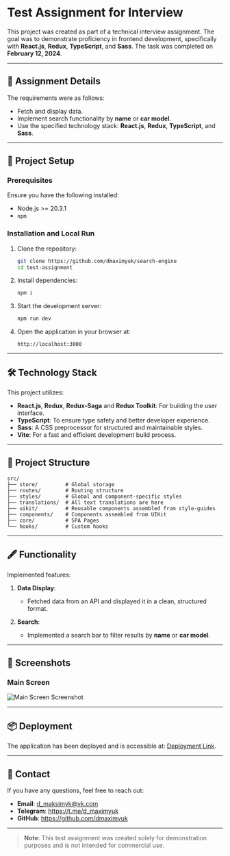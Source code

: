 # Test Assignment for Interview

This project was created as part of a technical interview assignment. The goal was to demonstrate proficiency in frontend development, specifically with **React.js**, **Redux**, **TypeScript**, and **Sass**. The task was completed on **February 12, 2024**.

---

## 📄 Assignment Details

The requirements were as follows:

- Fetch and display data.
- Implement search functionality by **name** or **car model**.
- Use the specified technology stack: **React.js**, **Redux**, **TypeScript**, and **Sass**.

---

## 🚀 Project Setup

### Prerequisites

Ensure you have the following installed:

- Node.js >= 20.3.1
- `npm`

### Installation and Local Run

1. Clone the repository:

   ```bash
   git clone https://github.com/dmaximyuk/search-engine
   cd test-assignment
   ```

2. Install dependencies:

   ```bash
   npm i
   ```

3. Start the development server:

   ```bash
   npm run dev
   ```

4. Open the application in your browser at:
   ```
   http://localhost:3000
   ```

---

## 🛠️ Technology Stack

This project utilizes:

- **React.js**, **Redux**, **Redux-Saga** and **Redux Toolkit**: For building the user interface.
- **TypeScript**: To ensure type safety and better developer experience.
- **Sass**: A CSS preprocessor for structured and maintainable styles.
- **Vite**: For a fast and efficient development build process.

---

## 📂 Project Structure

```plaintext
src/
├── store/         # Global storage
├── routes/        # Routing structure
├── styles/        # Global and component-specific styles
├── translations/  # All text translations are here
├── uikit/         # Reusable components assembled from style-guides
├── components/    # Components assembled from UIKit
├── core/          # SPA Pages
└── hooks/         # Custom hooks
```

---

## 🖋️ Functionality

Implemented features:

1. **Data Display**:

   - Fetched data from an API and displayed it in a clean, structured format.

2. **Search**:
   - Implemented a search bar to filter results by **name** or **car model**.

---

## 📸 Screenshots

### Main Screen

![Main Screen Screenshot](https://via.placeholder.com/800x400)

---

## 📦 Deployment

The application has been deployed and is accessible at: [Deployment Link](https://example.com).

---

## 🙎️ Contact

If you have any questions, feel free to reach out:

- **Email**: d_maksimyk@vk.com
- **Telegram**: https://t.me/d_maximyuk
- **GitHub**: https://github.com/dmaximyuk

---

> **Note**: This test assignment was created solely for demonstration purposes and is not intended for commercial use.
